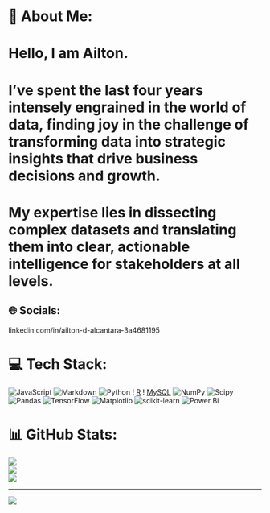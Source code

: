 # 💫 About Me:
# Hello, I am Ailton.
# I’ve spent the last four years intensely engrained in the world of data, finding joy in the challenge of transforming data into strategic insights that drive business decisions and growth.
# My expertise lies in dissecting complex datasets and translating them into clear, actionable intelligence for stakeholders at all levels.


## 🌐 Socials:
linkedin.com/in/ailton-d-alcantara-3a4681195

# 💻 Tech Stack:
![JavaScript](https://img.shields.io/badge/javascript-%23323330.svg?style=for-the-badge&logo=javascript&logoColor=%23F7DF1E) 
![Markdown](https://img.shields.io/badge/markdown-%23000000.svg?style=for-the-badge&logo=markdown&logoColor=white) 
![Python](https://img.shields.io/badge/python-3670A0?style=for-the-badge&logo=python&logoColor=ffdd54) !
[R](https://img.shields.io/badge/r-%23276DC3.svg?style=for-the-badge&logo=r&logoColor=white) !
[MySQL](https://img.shields.io/badge/mysql-4479A1.svg?style=for-the-badge&logo=mysql&logoColor=white) 
![NumPy](https://img.shields.io/badge/numpy-%23013243.svg?style=for-the-badge&logo=numpy&logoColor=white) 
![Scipy](https://img.shields.io/badge/SciPy-%230C55A5.svg?style=for-the-badge&logo=scipy&logoColor=%white) 
![Pandas](https://img.shields.io/badge/pandas-%23150458.svg?style=for-the-badge&logo=pandas&logoColor=white) 
![TensorFlow](https://img.shields.io/badge/TensorFlow-%23FF6F00.svg?style=for-the-badge&logo=TensorFlow&logoColor=white)
 ![Matplotlib](https://img.shields.io/badge/Matplotlib-%23ffffff.svg?style=for-the-badge&logo=Matplotlib&logoColor=black) 
 ![scikit-learn](https://img.shields.io/badge/scikit--learn-%23F7931E.svg?style=for-the-badge&logo=scikit-learn&logoColor=white) 
![Power Bi](https://img.shields.io/badge/power_bi-F2C811?style=for-the-badge&logo=powerbi&logoColor=black)


# 📊 GitHub Stats:
![](https://github-readme-stats.vercel.app/api?username=Alcantara93&theme=dark&hide_border=false&include_all_commits=false&count_private=false)<br/>
![](https://nirzak-streak-stats.vercel.app/?user=Alcantara93&theme=dark&hide_border=false)<br/>
![](https://github-readme-stats.vercel.app/api/top-langs/?username=Alcantara93&theme=dark&hide_border=false&include_all_commits=false&count_private=false&layout=compact)

---
[![](https://visitcount.itsvg.in/api?id=Alcantara93&icon=0&color=0)](https://visitcount.itsvg.in)

